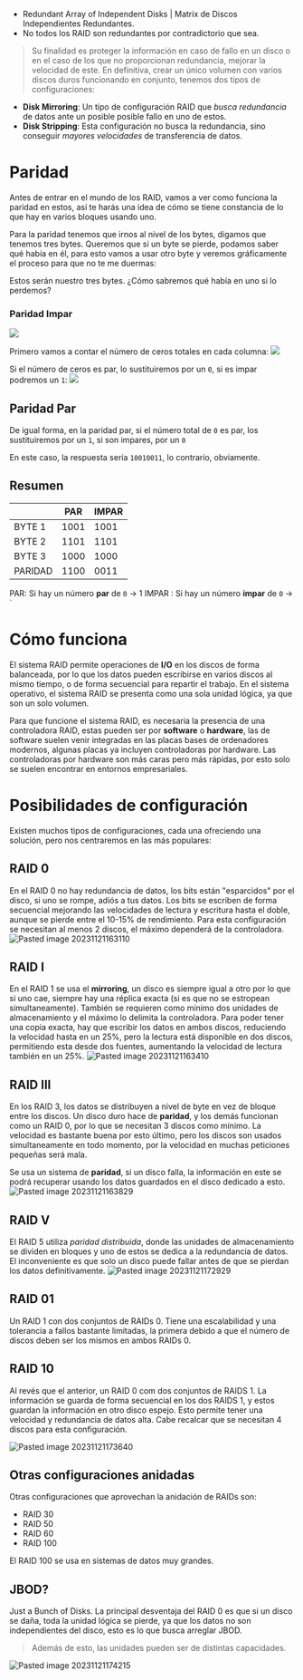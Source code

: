 - Redundant Array of Independent Disks | Matrix de Discos Independientes Redundantes.
- No todos los RAID son redundantes por contradictorio que sea.

> Su finalidad es proteger la información en caso de fallo en un disco o en el caso de los que no proporcionan redundancia, mejorar la velocidad de este.
> En definitiva, crear un único volumen con varios discos duros funcionando en conjunto, tenemos dos tipos de configuraciones:

- **Disk Mirroring**: Un tipo de configuración RAID que _busca redundancia_ de datos ante un posible posible fallo en uno de estos.
- **Disk Stripping**: Esta configuración no busca la redundancia, sino conseguir *mayores velocidades* de transferencia de datos.

# Paridad
Antes de entrar en el mundo de los RAID, vamos a ver como funciona la paridad en estos, así te harás una idea de cómo se tiene constancia de lo que hay en varios bloques usando uno.

Para la paridad tenemos que irnos al nivel de los bytes, digamos que tenemos tres bytes.
Queremos que si un byte se pierde, podamos saber qué había en él, para esto vamos a usar otro byte y veremos gráficamente el proceso para que no te me duermas:

Estos serán nuestro tres bytes. ¿Cómo sabremos qué había en uno si lo perdemos?
### Paridad Impar
![](img/Pasted%20image%2020231122013945.png)

Primero vamos a contar el número de ceros totales en cada columna:
![](img/Pasted%20image%2020231122020241.png)

Si el número de ceros es par, lo sustituiremos por un `0`, si es impar podremos un `1`:
![](img/Pasted%20image%2020231122014337.png)

## Paridad Par
De igual forma, en la paridad par, si el número total de `0` es par, los sustituiremos por un `1`, si son impares, por un `0`

En este caso, la respuesta sería `10010011`, lo contrarío, obviamente.

## Resumen
|  | PAR | IMPAR |
|---|---|---|
| BYTE 1 | 1001 | 1001 |
| BYTE 2 | 1101 | 1101 |
| BYTE 3 | 1000 | 1000 |
| PARIDAD | 1100 | 0011 |

PAR: Si hay un número **par** de `0` -> 1
IMPAR : Si hay un número **impar** de `0` -> `

# Cómo funciona
El sistema RAID permite operaciones de **I/O** en los discos de forma balanceada, por lo que los datos pueden escribirse en varios discos al mismo tiempo, o de forma secuencial para repartir el trabajo.
En el sistema operativo, el sistema RAID se presenta como una sola unidad lógica, ya que son un solo volumen.

Para que funcione el sistema RAID, es necesaria la presencia de una controladora RAID, estas pueden ser por **software** o **hardware**, las de software suelen venir integradas en las placas bases de ordenadores modernos, algunas placas ya incluyen controladoras por hardware.
Las controladoras por hardware son más caras pero más rápidas, por esto solo se suelen encontrar en entornos empresariales.
# Posibilidades de configuración
Existen muchos tipos de configuraciones, cada una ofreciendo una solución, pero nos centraremos en las más populares:

## RAID 0
En el RAID 0 no hay redundancia de datos, los bits están "esparcidos" por el disco, si uno se rompe, adiós a tus datos.
Los bits se escriben de forma secuencial mejorando las velocidades de lectura y escritura hasta el doble, aunque se pierde entre el 10-15% de rendimiento.
Para esta configuración se necesitan al menos 2 discos, el máximo dependerá de la controladora.
![Pasted image 20231121163110](img/Pasted%20image%2020231121163110.png)

## RAID I
En el RAID 1 se usa el **mirroring**, un disco es siempre igual a otro por lo que si uno cae, siempre hay una réplica exacta (si es que no se estropean simultaneamente).
También se requieren como mínimo dos unidades de almacenamiento y el máximo lo delimita la controladora.
Para poder tener una copia exacta, hay que escribir los datos en ambos discos, reduciendo la velocidad hasta en un 25%, pero la lectura está disponible en dos discos, permitiendo esta desde dos fuentes, aumentando la velocidad de lectura también en un 25%.
![Pasted image 20231121163410](img/Pasted%20image%2020231121163410.png)

## RAID III
En los RAID 3, los datos se distribuyen a nivel de byte en vez de bloque entre los discos.
Un disco duro hace de **paridad**, y los demás funcionan como un RAID 0, por lo que se necesitan 3 discos como mínimo.
La velocidad es bastante buena por esto último, pero los discos son usados simultaneamente en todo momento, por la velocidad en muchas peticiones pequeñas será mala.

Se usa un sistema de **paridad**, si un disco falla, la información en este se podrá recuperar usando los datos guardados en el disco dedicado a esto.
![Pasted image 20231121163829](img/Pasted%20image%2020231121163829.png)
## RAID V
El RAID 5 utiliza *paridad distribuida*, donde las unidades de almacenamiento se dividen en bloques y uno de estos se dedica a la redundancia de datos.
El inconveniente es que solo un disco puede fallar antes de que se pierdan los datos definitivamente.
![Pasted image 20231121172929](img/Pasted%20image%2020231121172929.png)
## RAID 01
Un RAID 1 con dos conjuntos de RAIDs 0.
Tiene una escalabilidad y una tolerancia a fallos bastante limitadas, la primera debido a que el número de discos deben ser los mismos en ambos RAIDs 0.

## RAID 10
Al revés que el anterior, un RAID 0 com dos conjuntos de RAIDS 1.
La información se guarda de forma secuencial en los dos RAIDS 1, y estos guardan la información en otro disco espejo.
Esto permite tener una velocidad y redundancia de datos alta.
Cabe recalcar que se necesitan 4 discos para esta configuración.

![Pasted image 20231121173640](img/Pasted%20image%2020231121173640.png)
## Otras configuraciones anidadas
Otras configuraciones que aprovechan la anidación de RAIDs son:
- RAID 30
- RAID 50
- RAID 60
- RAID 100

El RAID 100 se usa en sistemas de datos muy grandes.
## JBOD?
Just a Bunch of Disks.
La principal desventaja del RAID 0 es que si un disco se daña, toda la unidad lógica se pierde, ya que los datos no son independientes del disco, esto es lo que busca arreglar JBOD.
> Además de esto, las unidades pueden ser de distintas capacidades.


![Pasted image 20231121174215](img/Pasted%20image%2020231121174215.png)
